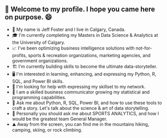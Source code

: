 ## 👋  Welcome to my profile. I hope you came here on purpose. 😄

- 🏡 My name is Jeff Foster and I live in Calgary, Canada.
- 🎓 I'm currently completing my Masters in Data Science & Analytics at the University of Calgary.
- 📈 I've been optimizing business intelligence solutions with not-for-profits, sports & recreation organizations, marketing agencies, and government organizations.
- 🏗️ I'm currently building skills  to become the ultimate data-storyteller.
- 🖥️ I'm interested in learning, enhancing, and expressing my Python, R, SQL, and Power BI skills.
- 🤔 I'm looking for help with expressing my skillset to my network.
- 🌱 I am a skilled business communicator growing my statistical and programming capabilities.
- 💬 Ask me about Python, R, SQL, Power BI, and how to use these tools to craft a story. Let's talk about the science & art of data storytelling.
- 🏒 Personally you should ask me about SPORTS ANALYTICS, and how I would be the greatest team General Manager.
- ⛰️ Away from the screen, you can find me in the mountains hiking, camping, skiing, or rock climbing.
